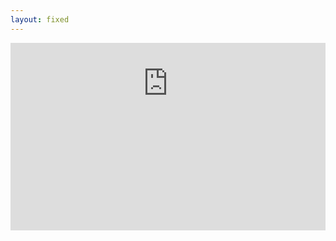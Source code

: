 ```yaml
---
layout: fixed
---
```


<style>
#slack-signup-wrapper{position:relative;width:100%;height:300px;overflow:hidden}#slack-signup{position:absolute;top:-175px;left:0;width:100%;height:500px;margin:0;padding:0;border:0}@media all and (max-width:380px){#slack-signup-wrapper{height:250px}#slack-signup{left:-20px;top:-150px;width:120%}}
</style>
<div id="slack-signup-wrapper"><iframe src="https://slackin-mad-labs.herokuapp.com/" id="slack-signup" scrolling="no"></iframe></div>
